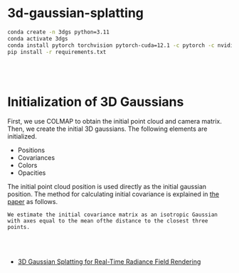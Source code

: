 # 3d-gaussian-splatting

```bash
conda create -n 3dgs python=3.11
conda activate 3dgs
conda install pytorch torchvision pytorch-cuda=12.1 -c pytorch -c nvidia
pip install -r requirements.txt
```

<br></br>

# Initialization of 3D Gaussians
First, we use COLMAP to obtain the initial point cloud and camera matrix.
Then, we create the initial 3D gaussians. The following elements are initialized.

- Positions
- Covariances
- Colors
- Opacities

The initial point cloud position is used directly as the initial gaussian position. 
The method for calculating initial covariance is explained in [the paper](https://repo-sam.inria.fr/fungraph/3d-gaussian-splatting/3d_gaussian_splatting_low.pdf) as follows.

```
We estimate the initial covariance matrix as an isotropic Gaussian with axes equal to the mean ofthe distance to the closest three points.
```

<br></br>

- [3D Gaussian Splatting for Real-Time Radiance Field Rendering](https://repo-sam.inria.fr/fungraph/3d-gaussian-splatting/)
